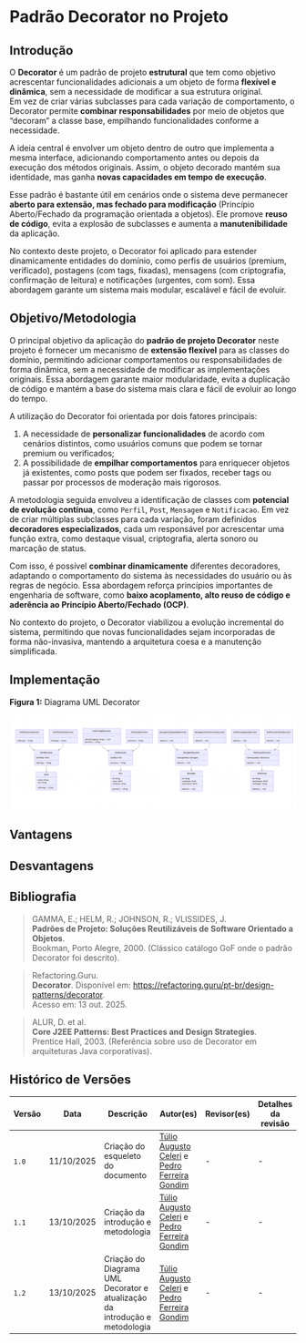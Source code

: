 # Padrão Decorator no Projeto

## Introdução  

O **Decorator** é um padrão de projeto **estrutural** que tem como objetivo
acrescentar funcionalidades adicionais a um objeto de forma **flexível e
dinâmica**, sem a necessidade de modificar a sua estrutura original.  
Em vez de criar várias subclasses para cada variação de comportamento, o
Decorator permite **combinar responsabilidades** por meio de objetos que
“decoram” a classe base, empilhando funcionalidades conforme a necessidade.

A ideia central é envolver um objeto dentro de outro que implementa a mesma
interface, adicionando comportamento antes ou depois da execução dos métodos
originais. Assim, o objeto decorado mantém sua identidade, mas ganha **novas
capacidades em tempo de execução**.  

Esse padrão é bastante útil em cenários onde o sistema deve permanecer **aberto
para extensão, mas fechado para modificação** (Princípio Aberto/Fechado da
programação orientada a objetos). Ele promove **reuso de código**, evita a
explosão de subclasses e aumenta a **manutenibilidade** da aplicação.

No contexto deste projeto, o Decorator foi aplicado para estender dinamicamente
entidades do domínio, como perfis de usuários (premium, verificado), postagens
(com tags, fixadas), mensagens (com criptografia, confirmação de leitura) e
notificações (urgentes, com som). Essa abordagem garante um sistema mais
modular, escalável e fácil de evoluir.

## Objetivo/Metodologia

O principal objetivo da aplicação do **padrão de projeto Decorator** neste
projeto é fornecer um mecanismo de **extensão flexível** para as classes do
domínio, permitindo adicionar comportamentos ou responsabilidades de forma
dinâmica, sem a necessidade de modificar as implementações originais. Essa
abordagem garante maior modularidade, evita a duplicação de código e mantém
a base do sistema mais clara e fácil de evoluir ao longo do tempo.  

A utilização do Decorator foi orientada por dois fatores principais:  
1. A necessidade de **personalizar funcionalidades** de acordo com cenários
distintos, como usuários comuns que podem se tornar premium ou verificados;  
2. A possibilidade de **empilhar comportamentos** para enriquecer objetos já
existentes, como posts que podem ser fixados, receber tags ou passar por
processos de moderação mais rigorosos.  

A metodologia seguida envolveu a identificação de classes com **potencial de
evolução contínua**, como `Perfil`, `Post`, `Mensagem` e `Notificacao`. Em
vez de criar múltiplas subclasses para cada variação, foram definidos
**decoradores especializados**, cada um responsável por acrescentar uma
função extra, como destaque visual, criptografia, alerta sonoro ou marcação
de status.  

Com isso, é possível **combinar dinamicamente** diferentes decoradores,
adaptando o comportamento do sistema às necessidades do usuário ou às regras
de negócio. Essa abordagem reforça princípios importantes de engenharia de
software, como **baixo acoplamento, alto reuso de código e aderência ao
Princípio Aberto/Fechado (OCP)**.  

No contexto do projeto, o Decorator viabilizou a evolução incremental do
sistema, permitindo que novas funcionalidades sejam incorporadas de forma
não-invasiva, mantendo a arquitetura coesa e a manutenção simplificada.

## Implementação

**Figura 1:** Diagrama UML Decorator  

![Diagrama UML do Decorator](../../Assets/uml_decorator.png)

## Vantagens

## Desvantagens

## Bibliografia

> GAMMA, E.; HELM, R.; JOHNSON, R.; VLISSIDES, J.  
> **Padrões de Projeto: Soluções Reutilizáveis de Software Orientado a Objetos**.  
> Bookman, Porto Alegre, 2000. (Clássico catálogo GoF onde o padrão Decorator foi descrito).

> Refactoring.Guru.  
> **Decorator**. Disponível em: <https://refactoring.guru/pt-br/design-patterns/decorator>.  
> Acesso em: 13 out. 2025.

> ALUR, D. et al.  
> **Core J2EE Patterns: Best Practices and Design Strategies**.  
> Prentice Hall, 2003. (Referência sobre uso de Decorator em arquiteturas Java corporativas).

## Histórico de Versões

| Versão |     Data    | Descrição   | Autor(es) | Revisor(es) | Detalhes da revisão | 
| ------ | ----------- | ----------- | --------- | ----------- | --------------------|
| `1.0`  | 11/10/2025  | Criação do esqueleto do documento | [Túlio Augusto Celeri](https://github.com/TulioCeleri) e [Pedro Ferreira Gondim](https://github.com/G0ndim) |-|-|
| `1.1`  | 13/10/2025  | Criação da introdução e metodologia | [Túlio Augusto Celeri](https://github.com/TulioCeleri) e [Pedro Ferreira Gondim](https://github.com/G0ndim) |-|-|
| `1.2`  | 13/10/2025  | Criação do Diagrama UML Decorator e atualização da introdução e metodologia | [Túlio Augusto Celeri](https://github.com/TulioCeleri) e [Pedro Ferreira Gondim](https://github.com/G0ndim) |-|-|

